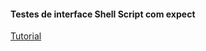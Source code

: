 #### Testes de interface Shell Script com expect

[Tutorial](https://ivanix.wordpress.com/2013/07/09/comando-expect/)
